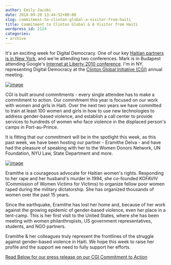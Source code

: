 ```yaml
---
author: Emily Jacobi
date: 2010-09-20 13:44:52+00:00
slug: commitment-to-clinton-global-a-visitor-from-haiti
title: Commitment to Clinton Global & A Visitor from Haiti
wordpress_id: 2124
categories:
- archive
---
```


It's an exciting week for Digital Democracy. One of our key [Haitian partners is in New York](http://digital-democracy.org/2010/09/13/haiti-a-unique-voice-from-the-frontline/), and we're attending two conferences. Mark is in Budapest attending Google's [Internet at Liberty 2010 conference](https://www.events-google.com/google/frontend/reg/thome.csp?pageID=17227&eventID=79). I'm in NY, representing Digital Democracy at the [Clinton Global Initiative (CGI)](http://www.clintonglobalinitiative.org/ourmeetings/2010/meeting_annual_agenda.asp?Section=OurMeetings&PageTitle=Agenda) annual meeting.




[![image](http://farm2.static.flickr.com/1427/5147057914_f998f5f505.jpg)](http://www.flickr.com/photos/digitaldemocracy/5147057914/)




CGI is built around commitments - every single attendee has to make a commitment to action. Our commitment this year is focused on our work with women and girls in Haiti. Over the next two years we have committed to train at least 100 women and girls in how to use new technologies to address gender-based violence, and establish a call center to provide services to hundreds of women who face violence in the displaced person's camps in Port-au-Prince.

It is fitting that our commitment will be in the spotlight this week, as this past week, we have been hosting our partner - Eramithe Delva - and have had the pleasure of speaking with her to the Women Donors Network, UN Foundation, NYU Law, State Department and more.

[![image](http://digital-democracy.org/wp-content/uploads/2010/09/Malya-Eramithe-300x225.jpg)](http://digital-democracy.org/wp-content/uploads/2010/09/Malya-Eramithe.jpg)

Eramithe is a courageous advocate for Haitian women's rights. Responding to her rape and her husband's murder in 1994, she co-founded KOFAVIV (Commission of Women Victims for Victims) to organize fellow poor women raped during the military dictatorship. She has organized thousands of women over the past 15 years.

Since the earthquake, Eramithe has lost her home and, because of her work against the growing epidemic of gender-based violence, even her place in a tent-camp. This is her first visit to the United States, where she has been meeting with  women philanthropists, US government representatives, students, and NGO partners.

Eramithe & her colleagues truly represent the frontlines of the struggle against gender-based violence in Haiti. We hope this week to raise her profile and the support we need to fully support her efforts.

[Read Below for our press release on our CGI Commitment to Action](http://www.scribd.com/doc/37776598/Digital-Democracy-makes-official-commitment-for-CGI)
